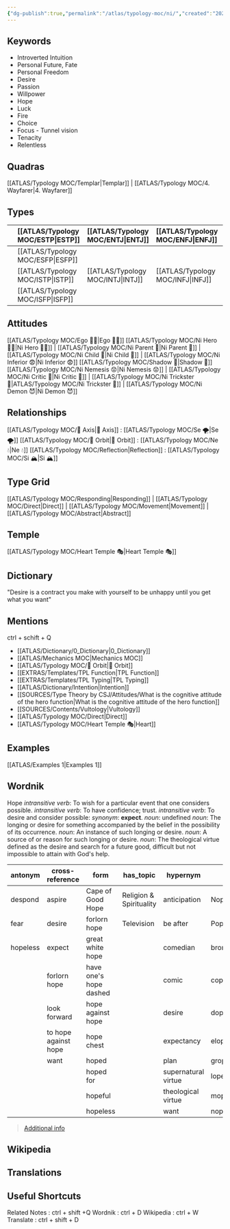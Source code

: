 ```yaml
---
{"dg-publish":true,"permalink":"/atlas/typology-moc/ni/","created":"2022-12-27T21:20:33.776+01:00","updated":"2023-04-06T19:47:54.820+02:00"}
---
```



## Keywords
- Introverted Intuition 
- Personal Future, Fate
- Personal Freedom 
- Desire
- Passion
- Willpower
- Hope
- Luck
- Fire
- Choice
- Focus - Tunnel vision
- Tenacity
- Relentless

## Quadras
[[ATLAS/Typology MOC/Templar\|Templar]] | [[ATLAS/Typology MOC/4. Wayfarer\|4. Wayfarer]] 

## Types 

|        |  [[ATLAS/Typology MOC/ESTP\|ESTP]]  |  [[ATLAS/Typology MOC/ENTJ\|ENTJ]]      | [[ATLAS/Typology MOC/ENFJ\|ENFJ]]&nbsp; |
|:---------------|:-----------|:---------------|:---------------|
|        | [[ATLAS/Typology MOC/ESFP\|ESFP]]   |            |            |
|        |  [[ATLAS/Typology MOC/ISTP\|ISTP]]  |  [[ATLAS/Typology MOC/INTJ\|INTJ]]      | [[ATLAS/Typology MOC/INFJ\|INFJ]]       |
|        |  [[ATLAS/Typology MOC/ISFP\|ISFP]]  |            |            |  

## Attitudes
[[ATLAS/Typology MOC/Ego 🙋‍♂️\|Ego 🙋‍♂️]]
[[ATLAS/Typology MOC/Ni Hero 🦸‍♂️\|Ni Hero 🦸‍♂️]] | [[ATLAS/Typology MOC/Ni Parent 🤨\|Ni Parent 🤨]] | [[ATLAS/Typology MOC/Ni Child 🧒\|Ni Child 🧒]] | [[ATLAS/Typology MOC/Ni Inferior 😨\|Ni Inferior 😨]]
[[ATLAS/Typology MOC/Shadow 👤\|Shadow 👤]] 
[[ATLAS/Typology MOC/Ni Nemesis 😟\|Ni Nemesis 😟]] | [[ATLAS/Typology MOC/Ni Critic 🤔\|Ni Critic 🤔]] | [[ATLAS/Typology MOC/Ni Trickster 🤡\|ATLAS/Typology MOC/Ni Trickster 🤡]] | [[ATLAS/Typology MOC/Ni Demon 😈\|Ni Demon 😈]]

## Relationships 
[[ATLAS/Typology MOC/🧲 Axis\|🧲 Axis]] : [[ATLAS/Typology MOC/Se 🌪️\|Se 🌪️]]
[[ATLAS/Typology MOC/🔄 Orbit\|🔄 Orbit]] : [[ATLAS/Typology MOC/Ne 💧\|Ne 💧]]
[[ATLAS/Typology MOC/Reflection\|Reflection]]  : [[ATLAS/Typology MOC/Si 🏔️\|Si 🏔️]]

## Type Grid 
[[ATLAS/Typology MOC/Responding\|Responding]] | [[ATLAS/Typology MOC/Direct\|Direct]] | [[ATLAS/Typology MOC/Movement\|Movement]] | [[ATLAS/Typology MOC/Abstract\|Abstract]] 

## Temple 
[[ATLAS/Typology MOC/Heart Temple 🎭\|Heart Temple 🎭]]

## Dictionary
"Desire is a contract you make with yourself to be unhappy until you get what you want"

## Mentions 
ctrl + schift + Q
- [[ATLAS/Dictionary/0_Dictionary\|0_Dictionary]]
- [[ATLAS/Mechanics MOC\|Mechanics MOC]]
- [[ATLAS/Typology MOC/🔄 Orbit\|🔄 Orbit]]
- [[EXTRAS/Templates/TPL Function\|TPL Function]]
- [[EXTRAS/Templates/TPL Typing\|TPL Typing]]
- [[ATLAS/Dictionary/Intention\|Intention]]
- [[SOURCES/Type Theory by CSJ/Attitudes/What is the cognitive attitude of the hero function\|What is the cognitive attitude of the hero function]]
- [[SOURCES/Contents/Vultology\|Vultology]]
- [[ATLAS/Typology MOC/Direct\|Direct]]
- [[ATLAS/Typology MOC/Heart Temple 🎭\|Heart]]

## Examples 
[[ATLAS/Examples 1\|Examples 1]] 


## Wordnik

Hope
*intransitive verb*: To wish for a particular event that one considers possible.
*intransitive verb*: To have confidence; trust.
*intransitive verb*: To desire and consider possible: <i>synonym</i>: <strong> expect</strong>.
*noun*: undefined
*noun*: The longing or desire for something accompanied by the belief in the possibility of its occurrence.
*noun*: An instance of such longing or desire.
*noun*: A source of or reason for such longing or desire.
*noun*: The theological virtue defined as the desire and search for a future good, difficult but not impossible to attain with God's help.

| antonym |cross-reference |form |has_topic |hypernym |rhyme |same-context |synonym |verb-form |
| --- | --- | --- | --- | --- | --- | --- | --- | --- |
| despond | aspire | Cape of Good Hope | Religion & Spirituality | anticipation | Nope | ______i | acceptation | hoped |
| fear | desire | forlorn hope | Television | be after | Pope | address | acception | hopes |
| hopeless | expect | great white hope |  | comedian | bronchoscope | am | ache for | hoping |
|  | forlorn hope | have one's hope dashed |  | comic | cope | chamber | acquiescence |  |
|  | look forward | hope against hope |  | desire | dope | checkerboard | ambition |  |
|  | to hope against hope | hope chest |  | expectancy | elope | danger | anticipate |  |
|  | want | hoped |  | plan | grope | delight | anticipate |  |
|  |  | hoped for |  | supernatural virtue | lope | desire | anticipation |  |
|  |  | hopeful |  | theological virtue | mope | emotion | anticipation |  |
|  |  | hopeless |  | want | nope | expectation | approach |  |

> [Additional info](https://www.wordnik.com/words/hope)

## Wikipedia 


## Translations 


## Useful Shortcuts
Related Notes : ctrl + shift +Q
Wordnik : ctrl + D
Wikipedia : ctrl + W
Translate : ctrl + shift + D 